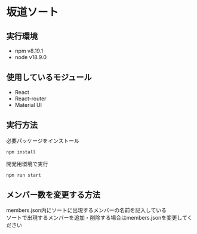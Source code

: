 # 坂道ソート

## 実行環境
- npm v8.19.1
- node v18.9.0

## 使用しているモジュール
- React
- React-router
- Material UI

## 実行方法
必要パッケージをインストール
<br>

`npm install`

開発用環境で実行
<br>

`npm run start`

## メンバー数を変更する方法
members.json内にソートに出現するメンバーの名前を記入している
<br>
ソートで出現するメンバーを追加・削除する場合はmembers.jsonを変更してください